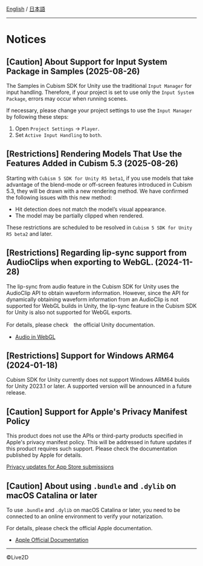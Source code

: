 [English](NOTICE.md) / [日本語](NOTICE.ja.md)

---

# Notices

## [Caution] About Support for Input System Package in Samples (2025-08-26)

The Samples in Cubism SDK for Unity use the traditional `Input Manager` for input handling.
Therefore, if your project is set to use only the `Input System Package`, errors may occur when running scenes.

If necessary, please change your project settings to use the `Input Manager` by following these steps:

1. Open `Project Settings` -> `Player`.
2. Set `Active Input Handling` to `both`.


## [Restrictions] Rendering Models That Use the Features Added in Cubism 5.3 (2025-08-26)

Starting with `Cubism 5 SDK for Unity R5 beta1`, if you use models that take advantage of the blend-mode or off-screen features introduced in Cubism 5.3, they will be drawn with a new rendering method. We have confirmed the following issues with this new method:

* Hit detection does not match the model’s visual appearance.
* The model may be partially clipped when rendered.

These restrictions are scheduled to be resolved in `Cubism 5 SDK for Unity R5 beta2` and later.


## [Restrictions] Regarding lip-sync support from AudioClips when exporting to WebGL. (2024-11-28)

The lip-sync from audio feature in the Cubism SDK for Unity uses the AudioClip API to obtain waveform information.
However, since the API for dynamically obtaining waveform information from an AudioClip is not supported for WebGL builds in Unity, the lip-sync feature in the Cubism SDK for Unity is also not supported for WebGL exports.

For details, please check　the official Unity documentation.

* [Audio in WebGL](https://docs.unity3d.com/Manual/webgl-audio.html)


## [Restrictions] Support for Windows ARM64 (2024-01-18)

Cubism SDK for Unity currently does not support Windows ARM64 builds for Unity 2023.1 or later.
A supported version will be announced in a future release.


## [Caution] Support for Apple's Privacy Manifest Policy

This product does not use the APIs or third-party products specified in Apple's privacy manifest policy.
This will be addressed in future updates if this product requires such support.
Please check the documentation published by Apple for details.

[Privacy updates for App Store submissions](https://developer.apple.com/news/?id=3d8a9yyh)


## [Caution] About using `.bundle` and `.dylib` on macOS Catalina or later

To use `.bundle` and `.dylib` on macOS Catalina or later, you need to be connected to an online environment to verify your notarization.

For details, please check the official Apple documentation.

* [Apple Official Documentation](https://developer.apple.com/documentation/security/notarizing_your_app_before_distribution)
---

©Live2D
